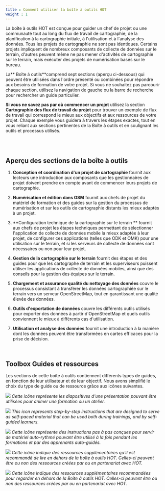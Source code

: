 ```yaml
---
title : Comment utiliser la boîte à outils HOT
weight : 1
---
```

La boîte à outils HOT est conçue pour guider un chef de projet ou une communauté tout au long du flux de travail de cartographie, de la planification à la cartographie initiale, à l'utilisation et à l'analyse des données. Tous les projets de cartographie ne sont pas identiques. Certains projets impliquent de nombreux composants de collecte de données sur le terrain, d'autres peuvent même ne pas mener d'activités de cartographie sur le terrain, mais exécuter des projets de numérisation basés sur le bureau.

La** Boîte à outils**comprend sept sections (aperçu ci-dessous) qui peuvent être utilisées dans l'ordre présenté ou combinées pour répondre aux besoins de formation de votre projet.
Si vous ne souhaitez pas parcourir chaque section, utilisez la navigation de gauche ou la barre de recherche pour rechercher un guide particulier.

**Si vous ne savez pas par où commencer un projet** utilisez la section **Cartographie des flux de travail du projet** pour trouver un exemple de flux de travail qui correspond le mieux aux objectifs et aux ressources de votre projet. Chaque exemple vous guidera à travers les étapes exactes, tout en vous reliant aux sections pertinentes de la Boîte à outils et en soulignant les outils et processus utilisés.

<br><br>

## Aperçu des sections de la boîte à outils

1. **Conception et coordination d'un projet de cartographie** fournit aux lecteurs une introduction aux composants que les gestionnaires de projet doivent prendre en compte avant de commencer leurs projets de cartographie.
2. **Numérisation et édition dans OSM** fournit aux chefs de projet du matériel de formation et des guides sur la gestion du processus de numérisation et sur les outils de cartographie distants les mieux adaptés à un projet.
3. **Configuration technique de la cartographie sur le terrain ** fournit aux chefs de projet les étapes techniques permettant de sélectionner l'application de collecte de données mobile la mieux adaptée à leur projet, de configurer ces applications (telles que ODK et OMK) pour une utilisation sur le terrain, et si les serveurs de collecte de données sont nécessaires ou non pour leur projet.
4. **Gestion de la cartographie sur le terrain** fournit des étapes et des guides pour que les cartographe de terrain et les superviseurs puissent utiliser les applications de collecte de données mobiles, ainsi que des conseils pour la gestion des équipes sur le terrain.

5. **Chargement et assurance qualité du nettoyage des données** couvre le processus consistant à transférer les données cartographiée sur le terrain vers un serveur OpenStreetMap, tout en garantissant une qualité élevée des données.
6. **Outils d'exportation de données** couvre les différents outils utilisés pour exporter des données à partir d'OpenStreetMap et quels outils conviennent le mieux à différents cas d'utilisation.
7. **Utilisation et analyse des données** fournit une introduction à la manière dont les données peuvent être transformées en cartes efficaces pour la prise de décision.

<br>

## Toolbox Guides et ressources
	 	 	 	
Les sections de cette boîte à outils contiennent différents types de guides, en fonction de leur utilisateur et de leur objectif. Nous avons simplifié le choix du type de guide ou de ressource grâce aux icônes suivantes.

![](/images/fr_guide_icons/fr_training_presentations_wide.PNG)
*Cette icône représente les diapositives d'une présentation pouvant être utilisées pour animer une formation ou un atelier.*
	 	 	 	
![](/images/fr_guide_icons/fr_learning_icon_wide.PNG)
*This icon represents step-by-step instructions that are designed to serve as self-paced material that can be used both during trainings, and by self-guided learners.*

![](/images/fr_guide_icons/fr_management_icon_wide.PNG)
*Cette icône représente des instructions pas à pas conçues pour servir de matériel auto-rythmé pouvant être utilisé à la fois pendant les formations et par des apprenants auto-guidés.*

![](/images/fr_guide_icons/fr_reading_icon_wide.PNG)
*Cette icône indique des ressources supplémentaires qu'il est recommandé de lire en dehors de la boîte à outils HOT. Celles-ci peuvent être ou non des ressources créées par ou en partenariat avec HOT.*
	 	 	 	
![](/images/fr_guide_icons/fr_watch_icon_wide.PNG)
*Cette icône indique des ressources supplémentaires recommandées pour regarder en dehors de la Boîte à outils HOT. Celles-ci peuvent être ou non des ressources créées par ou en partenariat avec HOT.*
	 	



